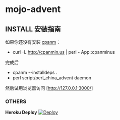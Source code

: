 mojo-advent
===========

## INSTALL 安装指南

如果你还没有安装 [cpanm](https://metacpan.org/pod/cpanm)：

 * curl -L http://cpanmin.us | perl - App::cpanminus

完成后

 * cpanm --installdeps .
 * perl script/perl_china_advent daemon

然后试用浏览器访问 [http://127.0.0.1:3000/]

### OTHERS

**Heroku Deploy** [![Deploy](https://www.herokucdn.com/deploy/button.png)](https://heroku.com/deploy)